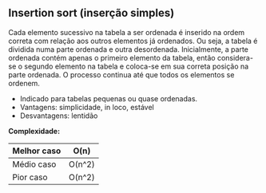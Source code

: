 ## Insertion sort (inserção simples)

Cada elemento sucessivo na tabela a ser ordenada é inserido na ordem correta com relação aos outros elementos já ordenados. Ou seja, a tabela é dividida numa parte ordenada e outra desordenada. Inicialmente, a parte ordenada contém apenas o primeiro elemento da tabela, então considera-se o segundo elemento na tabela e coloca-se em sua correta posição na parte ordenada. O processo continua até que todos os elementos se ordenem.

- Indicado para tabelas pequenas ou quase ordenadas.
- Vantagens: simplicidade, in loco, estável
- Desvantagens: lentidão

**Complexidade:** 

| Melhor caso | O(n) |
| --- | --- |
| Médio caso | O(n^2) |
| Pior caso | O(n^2) |